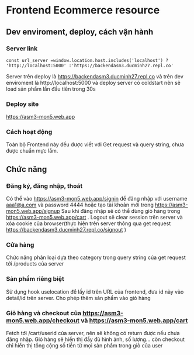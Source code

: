 # Frontend Ecommerce resource
## Dev enviroment, deploy, cách vận hành

### Server link
```
const url_server =window.location.host.includes('localhost') ?  'http://localhost:5000' :'https://backendasm3.ducminh27.repl.co'
```
Server trên deploy là https://backendasm3.ducminh27.repl.co và trên dev enviroment là http://localhost:5000 và deploy server có coldstart nên sẽ load sản phẩm lần đầu tiên trong 30s

### Deploy site

https://asm3-mon5.web.app
### Cách hoạt động
Toàn bộ Frontend này đều được viết với Get request và query string, chưa được chuẩn mực lắm.

## Chức năng

### Đăng ký, đăng nhập, thoát
Có thể vào https://asm3-mon5.web.app/signin để đăng nhập với username aaa1@a.com và password 4444 hoặc tạo tài khoản mới trong https://asm3-mon5.web.app/signup Sau khi đăng nhập sẽ có thể dùng giỏ hàng trong https://asm3-mon5.web.app/cart . Logout sẽ clear session trên server và xóa cookie của browser(thực hiện trên server thông qua get request https://backendasm3.ducminh27.repl.co/signout
)

### Cửa hàng
Chức năng phân loại dựa theo category trong query string của get request tới /products của server
### Sản phẩm riêng biệt
Sử dụng hook uselocation để lấy id trên URL của frontend, đưa id này vào detail/id trên server. Cho phép thêm sản phẩm vào giỏ hàng
### Giỏ hàng và checkout của https://asm3-mon5.web.app/checkout và https://asm3-mon5.web.app/cart
Fetch tới /cart/userid của server, nên sẽ không có return được nếu chưa đăng nhập. Giỏ hàng sẽ hiển thị đầy đủ hình ảnh, số lượng... còn checkout chỉ hiển thị tổng cộng số tiền từ mọi sản phẩm trong giỏ của user

